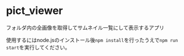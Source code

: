 # pict_viewer
フォルダ内の全画像を取得してサムネイル一覧にして表示するアプリ

使用するにはnode.jsのインストール後`npm install`を行ったうえで`npm run start`を実行してください。
